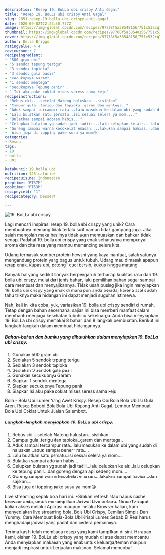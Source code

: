 ```yaml
---
description: "Resep 19. BoLLa ubi crispy Anti Gagal"
title: "Resep 19. BoLLa ubi crispy Anti Gagal"
slug: 2851-resep-19-bolla-ubi-crispy-anti-gagal
date: 2020-09-02T22:23:50.777Z
image: https://img-global.cpcdn.com/recipes/97768f5a38548156/751x532cq70/19-bolla-ubi-crispy-foto-resep-utama.jpg
thumbnail: https://img-global.cpcdn.com/recipes/97768f5a38548156/751x532cq70/19-bolla-ubi-crispy-foto-resep-utama.jpg
cover: https://img-global.cpcdn.com/recipes/97768f5a38548156/751x532cq70/19-bolla-ubi-crispy-foto-resep-utama.jpg
author: Della Briggs
ratingvalue: 4.4
reviewcount: 7
recipeingredient:
- "500 gram ubi"
- "5 sendok tepung terigu"
- "3 sendok tapioka"
- "3 sendok gula pasir"
- "secukupnya Garam"
- "1 sendok mentega"
- "secukupnya Tepung panir"
- " Isi aku pake coklat mises seress sama keju"
recipeinstructions:
- "Rebus ubi....setelah Mateng haluskan...sisihkan"
- "Campur gula..terigu dan tapioka..garem dan mentega.."
- "Aduk sampai tercampur rata...lalu masukan ke dalam ubi yang sudah di haluskan...aduk sampai bener&#34; rata...."
- "Lalu bulatkan satu persatu..isi sesuai selera ya mom...."
- "Bulatkan sampai adonan habis..."
- "Celupkan bulatan yg sudah jadi tadiii...lalu celupkan ke air...lalu celupkan ke tepung panir...dan goreng dengan api sedeng mom...."
- "Goreng sampai warna kecokelat emasan....lakukan sampai habiss...dan sajikan...."
- "Bisa juga di topping pake susu ya mom😘"
categories:
- Resep
tags:
- 19
- bolla
- ubi

katakunci: 19 bolla ubi 
nutrition: 125 calories
recipecuisine: Indonesian
preptime: "PT37M"
cooktime: "PT53M"
recipeyield: "1"
recipecategory: Dessert

---
```



![19. BoLLa ubi crispy](https://img-global.cpcdn.com/recipes/97768f5a38548156/751x532cq70/19-bolla-ubi-crispy-foto-resep-utama.jpg)

Lagi mencari inspirasi resep 19. bolla ubi crispy yang unik? Cara membuatnya memang tidak terlalu sulit namun tidak gampang juga. Jika salah mengolah maka hasilnya tidak akan memuaskan dan bahkan tidak sedap. Padahal 19. bolla ubi crispy yang enak seharusnya mempunyai aroma dan cita rasa yang mampu memancing selera kita.

Udang termasuk sumber protein hewani yang kaya manfaat, salah satunya mengandung protein yang bagus untuk tubuh. Udang mau dimasak apapun tetap enak. Kupas ubi, potong&#34; cuci bersih, kukus hingga matang.

Banyak hal yang sedikit banyak berpengaruh terhadap kualitas rasa dari 19. bolla ubi crispy, mulai dari jenis bahan, lalu pemilihan bahan segar sampai cara membuat dan menyajikannya. Tidak usah pusing jika ingin menyiapkan 19. bolla ubi crispy yang enak di mana pun anda berada, karena asal sudah tahu triknya maka hidangan ini dapat menjadi suguhan istimewa.


Nah, kali ini kita coba, yuk, variasikan 19. bolla ubi crispy sendiri di rumah. Tetap dengan bahan sederhana, sajian ini bisa memberi manfaat dalam membantu menjaga kesehatan tubuhmu sekeluarga. Anda bisa menyiapkan 19. BoLLa ubi crispy memakai 8 bahan dan 8 langkah pembuatan. Berikut ini langkah-langkah dalam membuat hidangannya.

<!--inarticleads1-->

##### Bahan-bahan dan bumbu yang dibutuhkan dalam menyiapkan 19. BoLLa ubi crispy:

1. Gunakan 500 gram ubi
1. Sediakan 5 sendok tepung terigu
1. Sediakan 3 sendok tapioka
1. Sediakan 3 sendok gula pasir
1. Gunakan secukupnya Garam
1. Siapkan 1 sendok mentega
1. Siapkan secukupnya Tepung panir
1. Siapkan  Isi aku pake coklat mises seress sama keju


Bola - Bola Ubi Lumer Yang Awet Krispy. Resep Obi Bola Bola Ubi Isi Gula Aren. Resep Bobobi Bola Bola Ubi Kopong Anti Gagal. Lembur Membuat Bola Ubi Coklat Untuk Jualan Salembrot. 

<!--inarticleads2-->

##### Langkah-langkah menyiapkan 19. BoLLa ubi crispy:

1. Rebus ubi....setelah Mateng haluskan...sisihkan
1. Campur gula..terigu dan tapioka..garem dan mentega..
1. Aduk sampai tercampur rata...lalu masukan ke dalam ubi yang sudah di haluskan...aduk sampai bener&#34; rata....
1. Lalu bulatkan satu persatu..isi sesuai selera ya mom....
1. Bulatkan sampai adonan habis...
1. Celupkan bulatan yg sudah jadi tadiii...lalu celupkan ke air...lalu celupkan ke tepung panir...dan goreng dengan api sedeng mom....
1. Goreng sampai warna kecokelat emasan....lakukan sampai habiss...dan sajikan....
1. Bisa juga di topping pake susu ya mom😘


Live streaming sepak bola hari ini. *Silakan refresh atau hapus cache browser anda, untuk menampilkan Jadwal Live terbaru. NobarTv dapat kalian akses melalui Aplikasi maupun melalui Browser kalian, kami menyediakan live streaming bola. Bola Ubi Crispy, Cemilan Simple Dan Yummy. Cara Membuat Bola-Bola Ubi Krispi Lumer. Sebab El Real harus menghadapi jadwal yang padat dan cedera pemainnya. 

Terima kasih telah membaca resep yang kami tampilkan di sini. Harapan kami, olahan 19. BoLLa ubi crispy yang mudah di atas dapat membantu Anda menyiapkan makanan yang enak untuk keluarga/teman maupun menjadi inspirasi untuk berjualan makanan. Selamat mencoba!
